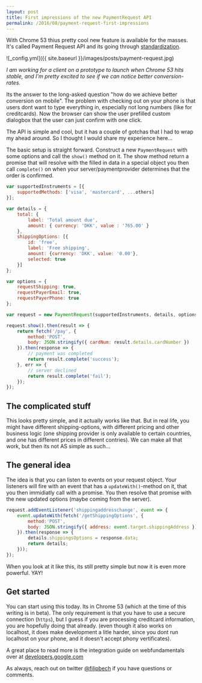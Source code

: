 ```yaml
---
layout: post
title: First impressions of the new PaymentRequest API
permalink: /2016/08/payment-request-first-impressions
---
```


With Chrome 53 thius pretty cool new feature is available for the masses. It's called Payment Request API and its going through [standardization](https://www.w3.org/TR/payment-request/).

![_config.yml]({{ site.baseurl }}/images/posts/payment-request.jpg)

*I am working for a client on a prototype to launch when Chrome 53 hits stable, and I'm pretty excited to see if we can notice better conversion-rates.*

Its the answer to the long-asked question "how do we achieve better conversion on mobile". The problem with checking out on your phone is that users dont want to type everything in, especially not long numbers (like for creditcards). Now the browser can show the user prefilled custom dialogbox that the user can just confirm with one click. 

The API is simple and cool, but it has a couple of gotchas that I had to wrap my ahead around. So I thought I would share my experience here...

The basic setup is straight forward. Construct a new `PaymentRequest` with some options and call the `show()` method on it. The show method return a promise that will resolve with the filled in data in a special object you then call `complete()` on when your server/paymentprovider determines that the order is confirmed. 

```js
var supportedInstruments = [{
	supportedMethods: ['visa', 'mastercard', ...others]
}];

var details = {
	total: {
		label: 'Total amount due',
		amount: { currency: 'DKK', value : '765.00' }
	},
	shippingOptions: [{
		id: 'free',
		label: 'Free shipping',
		amount: {currency: 'DKK', value: '0.00'},
		selected: true
	}]
};

var options = {
	requestShipping: true,
	requestPayerEmail: true,
	requestPayerPhone: true
};

var request = new PaymentRequest(supportedInstruments, details, options);

request.show().then(result => {
	return fetch('/pay', { 
		method:'POST', 
		body: JSON.stringify({ cardNum: result.details.cardNumber }) 
	}).then(response => {
		// payment was completed
		return result.complete('success');
	}, err => {
		// server declined 
		return result.complete('fail');
	});
});

```

## The complicated stuff
This looks pretty simple, and it actually works like that. But in real life, you might have different shipping-options, with different pricing and other business logic (one shipping provider is only available to certain countries, and one has different prices in different contries). We can make all that work, but then its not AS simple as such... 

## The general idea
The idea is that you can listen to events on your request object. Your listeners will fire with an event that has a `updateWith()`-method on it, that you then immidiatly call with a promise. You then resolve that promise with the new updated options (maybe coming from the server). 

```js
request.addEventListener('shippingaddresschange', event => {
	event.updateWith(fetch('/getShippingOptions', { 
		method:'POST', 
		body: JSON.stringify({ address: event.target.shippingAddress }) 
	}).then(response => {
		details.shippingsOptions = response.data;
		return details;
	}));
});
```

When you look at it like this, its still pretty simple but now it is even more powerful. YAY! 

## Get started
You can start using this today. Its in Chrome 53 (which at the time of this writing is in beta). The only requirement is that you have to use a secure connection (`https`), but I guess if you are processing creditcard information, you are hopefully doing that already. (even though it also works on localhost, it does make development a litle harder, since you dont run localhost on your phone, and it doesn't accept phony vertificates).

A great place to read more is the integration guide on webfundamentals over at [developers.google.com](https://developers.google.com/web/fundamentals/primers/payment-request/?hl=en)

As always, reach out on twitter [@filipbech](https://twitter.com/filipbech) if you have questions or comments. 
